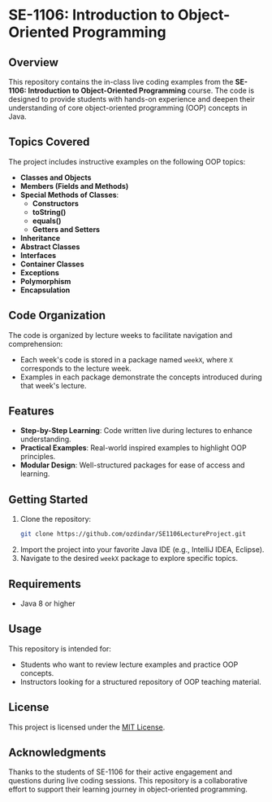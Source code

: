 # SE-1106: Introduction to Object-Oriented Programming

## Overview
This repository contains the in-class live coding examples from the **SE-1106: Introduction to Object-Oriented Programming** course. The code is designed to provide students with hands-on experience and deepen their understanding of core object-oriented programming (OOP) concepts in Java.

## Topics Covered
The project includes instructive examples on the following OOP topics:

- **Classes and Objects**
- **Members (Fields and Methods)**
- **Special Methods of Classes**:
  - **Constructors**
  - **toString()**
  - **equals()**
  - **Getters and Setters**
- **Inheritance**
- **Abstract Classes**
- **Interfaces**
- **Container Classes**
- **Exceptions**
- **Polymorphism**
- **Encapsulation**

## Code Organization
The code is organized by lecture weeks to facilitate navigation and comprehension:

- Each week's code is stored in a package named `weekX`, where `X` corresponds to the lecture week.
- Examples in each package demonstrate the concepts introduced during that week's lecture.

## Features
- **Step-by-Step Learning**: Code written live during lectures to enhance understanding.
- **Practical Examples**: Real-world inspired examples to highlight OOP principles.
- **Modular Design**: Well-structured packages for ease of access and learning.

## Getting Started
1. Clone the repository:
   ```bash
   git clone https://github.com/ozdindar/SE1106LectureProject.git
   ```
2. Import the project into your favorite Java IDE (e.g., IntelliJ IDEA, Eclipse).
3. Navigate to the desired `weekX` package to explore specific topics.

## Requirements
- Java 8 or higher

## Usage
This repository is intended for:
- Students who want to review lecture examples and practice OOP concepts.
- Instructors looking for a structured repository of OOP teaching material.

## License
This project is licensed under the [MIT License](LICENSE).

## Acknowledgments
Thanks to the students of SE-1106 for their active engagement and questions during live coding sessions. This repository is a collaborative effort to support their learning journey in object-oriented programming.
